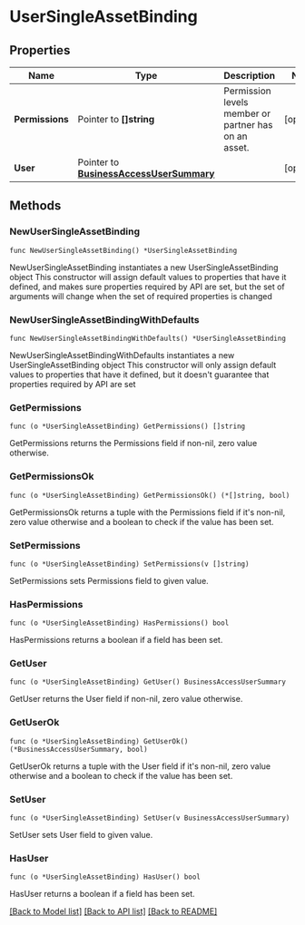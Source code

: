 # UserSingleAssetBinding

## Properties

Name | Type | Description | Notes
------------ | ------------- | ------------- | -------------
**Permissions** | Pointer to **[]string** | Permission levels member or partner has on an asset. | [optional] 
**User** | Pointer to [**BusinessAccessUserSummary**](BusinessAccessUserSummary.md) |  | [optional] 

## Methods

### NewUserSingleAssetBinding

`func NewUserSingleAssetBinding() *UserSingleAssetBinding`

NewUserSingleAssetBinding instantiates a new UserSingleAssetBinding object
This constructor will assign default values to properties that have it defined,
and makes sure properties required by API are set, but the set of arguments
will change when the set of required properties is changed

### NewUserSingleAssetBindingWithDefaults

`func NewUserSingleAssetBindingWithDefaults() *UserSingleAssetBinding`

NewUserSingleAssetBindingWithDefaults instantiates a new UserSingleAssetBinding object
This constructor will only assign default values to properties that have it defined,
but it doesn't guarantee that properties required by API are set

### GetPermissions

`func (o *UserSingleAssetBinding) GetPermissions() []string`

GetPermissions returns the Permissions field if non-nil, zero value otherwise.

### GetPermissionsOk

`func (o *UserSingleAssetBinding) GetPermissionsOk() (*[]string, bool)`

GetPermissionsOk returns a tuple with the Permissions field if it's non-nil, zero value otherwise
and a boolean to check if the value has been set.

### SetPermissions

`func (o *UserSingleAssetBinding) SetPermissions(v []string)`

SetPermissions sets Permissions field to given value.

### HasPermissions

`func (o *UserSingleAssetBinding) HasPermissions() bool`

HasPermissions returns a boolean if a field has been set.

### GetUser

`func (o *UserSingleAssetBinding) GetUser() BusinessAccessUserSummary`

GetUser returns the User field if non-nil, zero value otherwise.

### GetUserOk

`func (o *UserSingleAssetBinding) GetUserOk() (*BusinessAccessUserSummary, bool)`

GetUserOk returns a tuple with the User field if it's non-nil, zero value otherwise
and a boolean to check if the value has been set.

### SetUser

`func (o *UserSingleAssetBinding) SetUser(v BusinessAccessUserSummary)`

SetUser sets User field to given value.

### HasUser

`func (o *UserSingleAssetBinding) HasUser() bool`

HasUser returns a boolean if a field has been set.


[[Back to Model list]](../README.md#documentation-for-models) [[Back to API list]](../README.md#documentation-for-api-endpoints) [[Back to README]](../README.md)



